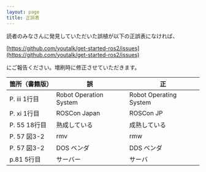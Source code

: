 ```yaml
---
layout: page
title: 正誤表
---
```


読者のみなさんに発見していただいた誤植が以下の正誤表になければ、

[https://github.com/youtalk/get-started-ros2/issues](https://github.com/youtalk/get-started-ros2/issues)

にご報告ください。増刷時に修正させていただきます。

| 箇所（書籍版） | 誤                     | 正                     |
|----------------|------------------------|------------------------|
| P. iii 1行目   | Robot Operation System | Robot Operating System |
| P. xi 1行目    | ROSCon Japan           | ROSCon JP              |
| P. 55 18行目   | 熟成している           | 成熟している           |
| P. 57 図3-2    | rmv                    | rmw                    |
| P. 57 図3-2    | DOS ベンダ             | DDS ベンダ             |
| p.81 5行目     | サーバー               | サーバ                 |
